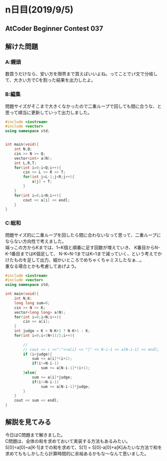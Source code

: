 # n日目(2019/9/5)
## AtCoder Beginner Contest 037
<!-- 何かあればここに書く -->

## 解けた問題
### A:饅頭
<!-- 解説・感想 -->
数買うだけなら、安い方を限界まで買えばいいよね。ってことで`if`文で分岐して、大きい方でCを割った結果を出力したよ。
### B:編集
問題サイズがそこまで大きくなかったので二重ループで回しても間に合うな、と思って順当に更新していって出力しました。
```cpp
#include <iostream>
#include <vector>
using namespace std;


int main(void){
    int N,Q;
    cin >> N >> Q;
    vector<int> a(N);
    int L,R,T;
    for(int i=0;i<Q;i++){
        cin >> L >> R >> T;
        for(int j=L-1;j<R;j++){
            a[j] = T;
        }
    }
    for(int i=0;i<N;i++){
        cout << a[i] << endl;
    }
}
```

### C:総和
問題サイズ的に二重ループを回したら間に合わないなって思って、二重ループにならない方向性で考えました。  
端っこの方からKまでは、1~K個と順番に足す回数が増えていき、
K番目からN-K-1番目まではK個足して、
N-K~N-1まではK~1まで減っていく、という考えでかけたものを足して出力、細かいところでめちゃくちゃミスしたなぁ…。  
重なる場合とかも考慮してあげよう。
```cpp
#include <iostream>
#include <vector>
using namespace std;

int main(void){
    int N,K;
    long long sum=0;
    cin >> N >> K;
    vector<long long> a(N);
    for(int i=0;i<N;i++){
        cin >> a[i];
    }
    int judge = K > N-K+1 ? N-K+1 : K;
    for(int i=0;i<(N+1)/2;i++){
        
        // 
        // cout << i <<":"<<a[i] << "|" << N-i-1 << a[N-i-1] << endl; 
        if (i<judge){
            sum += a[i]*(i+1);
            if(i!=N-i-1)
                sum += a[N-i-1]*(i+1);
        }else{
            sum += a[i]*judge;
            if(i!=N-i-1)
                sum += a[N-i-1]*judge;
        }
    }
    cout << sum << endl;
}
```

## 解説を見てみる
今日はC問題まで解きました。  
C問題は、全体の和を求めておいて実装する方法もあるみたい。
S[0]=a[0]~a[K-1]までの和を求めて、S[1] = S[0]-a[0]+a[K]みたいな方法で和を求めてももしかしたら計算時間的に余裕あるかもな～なんて思いました。